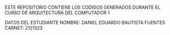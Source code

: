 ESTE REPOSITORIO CONTIENE LOS CODIGOS GENERADOS DURANTE EL CURSO DE ARQUITECTURA DEL COMPUTADOR 1

DATOS DEL ESTUDIANTE
NOMBRE: DANIEL EDUARDO BAUTISTA FUENTES
CARNET: 2121323
